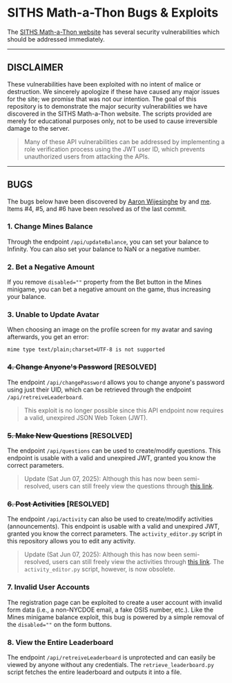 # SITHS Math-a-Thon Bugs & Exploits
The [SITHS Math-a-Thon website](https://siths-mathathon.com) has several security vulnerabilities which should be addressed immediately.

---

## DISCLAIMER
These vulnerabilities have been exploited with no intent of malice or destruction. We sincerely apologize if these have caused any major issues for the site; we promise that was not our intention.
The goal of this repository is to demonstrate the major security vulnerabilities we have discovered in the SITHS Math-a-Thon website. The scripts provided are merely for educational purposes only, not to be used to cause irreversible damage to the server.
> Many of these API vulnerabilities can be addressed by implementing a role verification process using the JWT user ID, which prevents unauthorized users from attacking the APIs.

---

## BUGS
The bugs below have been discovered by [Aaron Wijesinghe](https://github.com/introvertednoob) by and [me](https://github.com/v81d). Items #4, #5, and #6 have been resolved as of the last commit.

### 1. Change Mines Balance
Through the endpoint `/api/updateBalance`, you can set your balance to Infinity.
You can also set your balance to NaN or a negative number.

### 2. Bet a Negative Amount
If you remove `disabled=""` property from the Bet button in the Mines minigame, you can bet a negative amount on the game, thus increasing your balance.

### 3. Unable to Update Avatar
When choosing an image on the profile screen for my avatar and saving afterwards, you get an error:
```
mime type text/plain;charset=UTF-8 is not supported
```

### ~~4. Change Anyone's Password~~ [RESOLVED]
The endpoint `/api/changePassword` allows you to change anyone's password using just their UID, which can be retrieved through the endpoint `/api/retreiveLeaderboard`.
> This exploit is no longer possible since this API endpoint now requires a valid, unexpired JSON Web Token (JWT).

### ~~5. Make New Questions~~ [RESOLVED]
The endpoint `/api/questions` can be used to create/modify questions.
This endpoint is usable with a valid and unexpired JWT, granted you know the correct parameters.
> Update (Sat Jun 07, 2025): Although this has now been semi-resolved, users can still freely view the questions through [this link](https://ferer2d9.apicdn.sanity.io/v1/data/query/production?query=*%5B_type+%3D%3D+%22questions%22%5D&returnQuery=false).

### ~~6. Post Activities~~ [RESOLVED]
The endpoint `/api/activity` can also be used to create/modify activities (announcements).
This endpoint is usable with a valid and unexpired JWT, granted you know the correct parameters.
The `activity_editor.py` script in this repository allows you to edit any activity.
> Update (Sat Jun 07, 2025): Although this has now been semi-resolved, users can still freely view the activities through [this link](https://ferer2d9.apicdn.sanity.io/v1/data/query/production?query=*%5B_type+%3D%3D+%22activity%22%5D&returnQuery=false). The `activity_editor.py` script, however, is now obsolete.

### 7. Invalid User Accounts
The registration page can be exploited to create a user account with invalid form data (i.e., a non-NYCDOE email, a fake OSIS number, etc.).
Like the Mines minigame balance exploit, this bug is powered by a simple removal of the `disabled=""` on the form buttons.

### 8. View the Entire Leaderboard
The endpoint `/api/retreiveLeaderboard` is unprotected and can easily be viewed by anyone without any credentials.
The `retrieve_leaderboard.py` script fetches the entire leaderboard and outputs it into a file.
